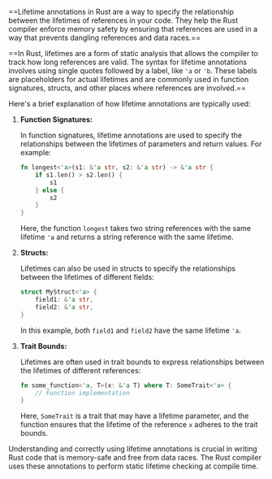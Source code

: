 ==Lifetime annotations in Rust are a way to specify the relationship between the lifetimes of references in your code. They help the Rust compiler enforce memory safety by ensuring that references are used in a way that prevents dangling references and data races.==

==In Rust, lifetimes are a form of static analysis that allows the compiler to track how long references are valid. The syntax for lifetime annotations involves using single quotes followed by a label, like `'a` or `'b`. These labels are placeholders for actual lifetimes and are commonly used in function signatures, structs, and other places where references are involved.==

Here's a brief explanation of how lifetime annotations are typically used:

1. **Function Signatures:**
   
   In function signatures, lifetime annotations are used to specify the relationships between the lifetimes of parameters and return values. For example:

   ```rust
   fn longest<'a>(s1: &'a str, s2: &'a str) -> &'a str {
       if s1.len() > s2.len() {
           s1
       } else {
           s2
       }
   }
   ```

   Here, the function `longest` takes two string references with the same lifetime `'a` and returns a string reference with the same lifetime.

2. **Structs:**

   Lifetimes can also be used in structs to specify the relationships between the lifetimes of different fields:

   ```rust
   struct MyStruct<'a> {
       field1: &'a str,
       field2: &'a str,
   }
   ```

   In this example, both `field1` and `field2` have the same lifetime `'a`.

3. **Trait Bounds:**

   Lifetimes are often used in trait bounds to express relationships between the lifetimes of different references:

   ```rust
   fn some_function<'a, T>(x: &'a T) where T: SomeTrait<'a> {
       // Function implementation
   }
   ```

   Here, `SomeTrait` is a trait that may have a lifetime parameter, and the function ensures that the lifetime of the reference `x` adheres to the trait bounds.

Understanding and correctly using lifetime annotations is crucial in writing Rust code that is memory-safe and free from data races. The Rust compiler uses these annotations to perform static lifetime checking at compile time.